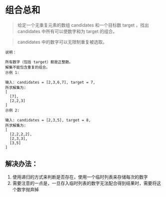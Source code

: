 # 组合总和

> 给定一个无重复元素的数组 candidates 和一个目标数 target ，找出 candidates 中所有可以使数字和为 target 的组合。

> candidates 中的数字可以无限制重复被选取。

```
说明：

所有数字（包括 target）都是正整数。
解集不能包含重复的组合。
示例 1:

输入: candidates = [2,3,6,7], target = 7,
所求解集为:
[
  [7],
  [2,2,3]
]
示例 2:

输入: candidates = [2,3,5], target = 8,
所求解集为:
[
  [2,2,2,2],
  [2,3,3],
  [3,5]
]

```

## 解决办法：
1. 使用递归的方式来判断是否存在，使用一个临时列表来存储每次的数字
2. 需要注意的一点是，一旦存入临时列表的数字无法配合得到结果时，需要将这个数字抛弃掉
